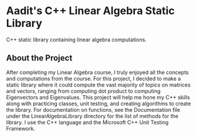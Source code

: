 # **Aadit's C++ Linear Algebra Static Library**
C++ static library containing linear algebra computations.

## About the Project
After completing my Linear Algebra course, I truly enjoyed all the concepts and computations from the course. For this project, I decided to make a static library where it could compute the vast majority of topics on matrices and vectors, ranging from computing dot product to computing Eigenvectors and Eigenvalues. This project will help me hone my C++ skills along with practicing classes, unit testing, and creating algorithms to create the library. For documentation on functions, see the Documentation file under the LinearAlgebraLibrary directory for the list of methods for the library. I use the C++ language and the Microsoft C++ Unit Testing Framework.

